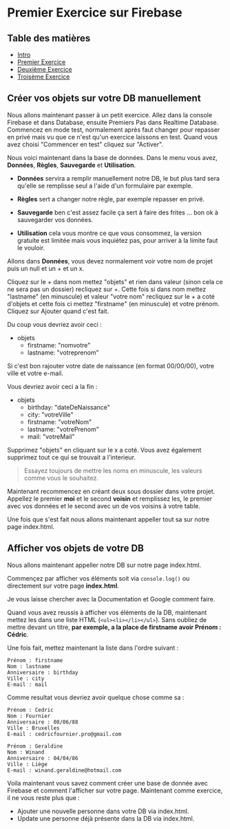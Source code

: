 # Premier Exercice sur Firebase

## Table des matières

  - [Intro](intro.md)
  - [Premier Exercice](exercice01.md)
  - [Deuxième Exercice](exercice02.md)  
  - [Troisème Exercice](exercice03.md)

## Créer vos objets sur votre DB manuellement

Nous allons maintenant passer à un petit exercice. Allez dans la console Firebase et dans Database, ensuite Premiers Pas dans Realtime Database.
Commencez en mode test, normalement après faut changer pour repasser en privé mais vu que ce n'est qu'un exercice laissons en test. Quand vous avez choisi "Commencer en test" cliquez sur "Activer".

Nous voici maintenant dans la base de données. Dans le menu vous avez, **Données**, **Règles**, **Sauvegarde** et **Utilisation**.

- **Données** servira a remplir manuellement notre DB, le but plus tard sera qu'elle se remplisse seul a l'aide d'un formulaire par exemple.

- **Règles** sert a changer notre règle, par exemple repasser en privé.

- **Sauvegarde** ben c'est assez facile ça sert à faire des frites ... bon ok à sauvegarder vos données.

- **Utilisation** cela vous montre ce que vous consommez, la version gratuite est limitée mais vous inquiétez pas, pour arriver à la limite faut le vouloir.


Allons dans **Données**, vous devez normalement voir votre nom de projet puis un null et un + et un x.

Cliquez sur le + dans nom mettez "objets" et rien dans valeur (sinon cela ce ne sera pas un dossier) recliquez sur +. Cette fois si dans nom mettez "lastname" (en minuscule) et valeur "votre nom" recliquez sur le + a coté d'objets et cette fois ci mettez "firstname" (en minuscule) et votre prénom. Cliquez sur Ajouter quand c'est fait.

Du coup vous devriez avoir ceci :

- objets
  - firstname: "nomvotre"
  - lastname: "votreprenom"

Si c'est bon rajouter votre date de naissance (en format 00/00/00), votre ville et votre e-mail.

Vous devriez avoir ceci a la fin :

- objets
  - birthday: "dateDeNaissance"
  - city: "votreVille"
  - firstname: "votreNom"
  - lastname: "votrePrenom"
  - mail: "votreMail"


Supprimez "objets" en cliquant sur le x a coté.
Vous avez également supprimez tout ce qui se trouvait a l'interieur.

> Essayez toujours de mettre les noms en minuscule, les valeurs comme vous le souhaitez.

Maintenant recommencez en créant deux sous dossier dans votre projet. Appellez le premier **moi** et le second **voisin** et remplissez les, le premier avec vos données et le second avec un de vos voisins à votre table.

Une fois que s'est fait nous allons maintenant appeller tout sa sur notre page index.html.


## Afficher vos objets de votre DB

Nous allons maintenant appeller notre DB sur notre page index.html.

Commençez par afficher vos éléments soit via `console.log()` ou directement sur votre page **index.html**.

Je vous laisse chercher avec la Documentation et Google comment faire.

Quand vous avez reussis à afficher vos éléments de la DB, maintenant mettez les dans une liste HTML (`<ul><li></li></ul>`). Sans oubliez de mettre devant un titre, **par exemple, a la place de firstname avoir Prénom : Cédric**.

Une fois fait, mettez maintenant la liste dans l'ordre suivant :

    Prénom : firstname
    Nom : lastname
    Anniversaire : birthday
    Ville : city
    E-mail : mail

Comme resultat vous devriez avoir quelque chose comme sa :

    Prénom : Cedric
    Nom : Fournier
    Anniversaire : 08/06/88
    Ville : Bruxelles
    E-mail : cedricfournier.pro@gmail.com

    Prénom : Geraldine
    Nom : Winand
    Anniversaire : 04/04/86
    Ville : Liège
    E-mail : winand.geraldine@hotmail.com


<!-- Caché ou pas ?

      <script>  
        var rootRef = firebase.database().ref();
        rootRef.once("value")
        .then((snapshot) => {
          snapshot.forEach((item) => {
            let data = item.val();

            let nodeUser = document.createElement("LI");
            let nodeUserUL = document.createElement("UL");

            // Object.getOwnPropertyNames renvoit la liste des key sous forme de tableau
            Object.getOwnPropertyNames(data).forEach((property) => {
              let propertyValue = document.createTextNode(keyLang[property] + " : " + data[property]);
              let nodeUserLI = document.createElement("LI");
              nodeUserLI.appendChild(propertyValue);
              nodeUserUL.appendChild(nodeUserLI);
            });

            nodeUser.appendChild(nodeUserUL);
            document.getElementById("myList").appendChild(nodeUser);
          });
        });
      </script>
-->

Voila maintenant vous savez comment créer une base de donnée avec Firebase et comment l'afficher sur votre page. Maintenant comme exercice, il ne vous reste plus que :
  - Ajouter une nouvelle personne dans votre DB via index.html.
  - Update une personne déjà présente dans la DB via index.html.
